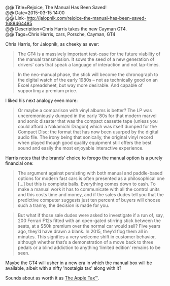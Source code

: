 @@ Title=Rejoice, The Manual Has Been Saved!    
@@ Date=2015-03-15 14:00  
@@ Link=http://jalopnik.com/rejoice-the-manual-has-been-saved-1688464485  
@@ Description=Chris Harris takes the new Cayman GT4.    
@@ Tags=Chris Harris, cars, Porsche, Cayman, GT4  

Chris Harris, for Jalopnik, as cheeky as ever:
>The GT4 is a massively important test-case for the future viability of the manual transmission. It sows the seed of a new generation of drivers’ cars that speak a language of interaction and not lap-times.

>In the neo-manual phase, the stick will become the chronograph to the digital watch of the early 1980s – not as technically good on an Excel spreadsheet, but way more desirable. And capable of supporting a premium price.

I liked his next analogy even more:
>Or maybe a comparison with vinyl albums is better? The LP was unceremoniously dumped in the early ’80s for that modern marvel and sonic disaster that was the compact cassette tape (unless you could afford a Nakamichi Dragon) which was itself dumped for the Compact Disc; the format that has now been usurped by the digital audio file. The irony being that sonically, the original vinyl record when played though good quality equipment still offers the best sound and easily the most enjoyable interactive experience.

Harris notes that the brands' choice to forego the manual option is a purely financial one: 
>The argument against persisting with both manual and paddle-based options for modern fast cars is often presented as a philosophical one [...] but this is complete balls. Everything comes down to cash. To make a manual work it has to communicate with all the control units and this costs time and money, and if the sales dudes tell you that the predictive computer suggests just ten percent of buyers will choose such a tranny, the decision is made for you.

>But what if those sale dudes were asked to investigate if a run of, say, 200 Ferrari F12s fitted with an open-gated stirring stick between the seats, at a $50k premium over the normal car would sell? Five years ago, they’d have drawn a blank. In 2015, they’d flog them all in minutes. This signifies a very welcome shift in customer behavior, although whether that’s a demonstration of a move back to three pedals or a blind addiction to anything ‘limited edition’ remains to be seen.

Maybe the GT4 will usher in a new era in which the manual box will be available, albeit with a nifty 'nostalgia tax' along with it? 

Sounds about as worth it as [The Apple Tax™](http://gizmodo.com/5065133/the-truth-about-the-apple-tax).